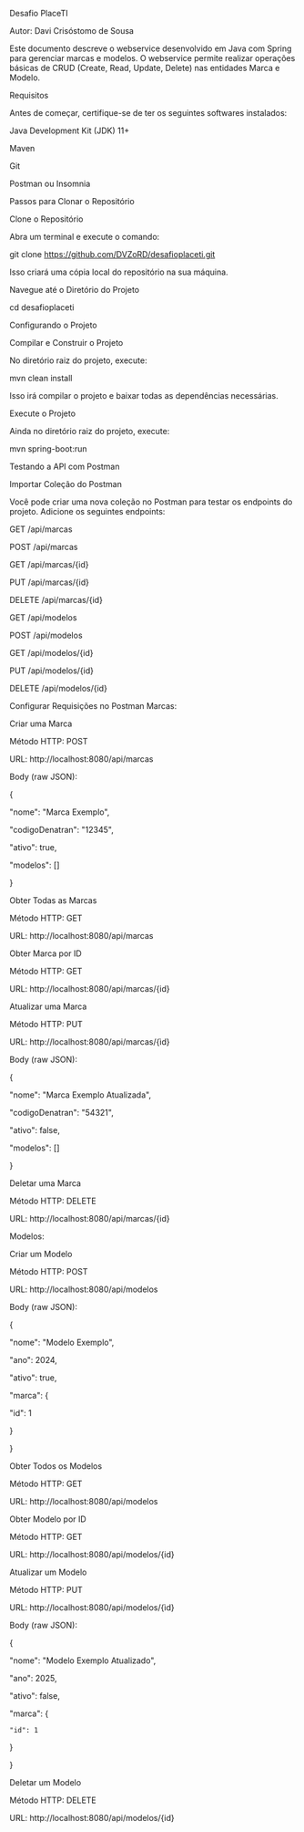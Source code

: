 Desafio PlaceTI  

Autor: Davi Crisóstomo de Sousa 

Este documento descreve o webservice desenvolvido em Java com Spring para gerenciar marcas e modelos. O webservice permite realizar operações básicas de CRUD (Create, Read, Update, Delete) nas entidades Marca e Modelo. 

Requisitos 

Antes de começar, certifique-se de ter os seguintes softwares instalados: 

Java Development Kit (JDK) 11+ 

Maven 

Git 

Postman ou Insomnia 

Passos para Clonar o Repositório 

Clone o Repositório 

Abra um terminal e execute o comando: 

git clone https://github.com/DVZoRD/desafioplaceti.git 
 

Isso criará uma cópia local do repositório na sua máquina. 

 

Navegue até o Diretório do Projeto 

cd desafioplaceti 

 

Configurando o Projeto 

Compilar e Construir o Projeto 

No diretório raiz do projeto, execute: 

mvn clean install 

 

Isso irá compilar o projeto e baixar todas as dependências necessárias. 

 

 

Execute o Projeto 

Ainda no diretório raiz do projeto, execute: 

mvn spring-boot:run 

 

Testando a API com Postman 

Importar Coleção do Postman 

Você pode criar uma nova coleção no Postman para testar os endpoints do projeto. Adicione os seguintes endpoints: 

 

GET /api/marcas 

POST /api/marcas 

GET /api/marcas/{id} 

PUT /api/marcas/{id} 

DELETE /api/marcas/{id} 

GET /api/modelos 

POST /api/modelos 

GET /api/modelos/{id} 

PUT /api/modelos/{id} 

DELETE /api/modelos/{id} 

 

Configurar Requisições no Postman 
Marcas: 

Criar uma Marca 

Método HTTP: POST 

URL: http://localhost:8080/api/marcas 

Body (raw JSON): 

{  

 "nome": "Marca Exemplo", 

 "codigoDenatran": "12345",  

"ativo": true,  

"modelos": []  

} 

 

Obter Todas as Marcas 

Método HTTP: GET 

URL: http://localhost:8080/api/marcas 

 

 

 

Obter Marca por ID 

Método HTTP: GET 

URL: http://localhost:8080/api/marcas/{id} 

 

Atualizar uma Marca 

Método HTTP: PUT 

URL: http://localhost:8080/api/marcas/{ìd} 

Body (raw JSON): 

{  

 "nome": "Marca Exemplo Atualizada", 

 "codigoDenatran": "54321",  

"ativo": false,  

"modelos": []  

} 

 

Deletar uma Marca 

Método HTTP: DELETE 

URL: http://localhost:8080/api/marcas/{id} 

 

Modelos: 

Criar um Modelo 

Método HTTP: POST 

URL: http://localhost:8080/api/modelos 

Body (raw JSON): 

{  

"nome": "Modelo Exemplo",  

"ano": 2024,  

"ativo": true,  

"marca": { 

 "id": 1  

}  

} 

 

Obter Todos os Modelos 

Método HTTP: GET 

URL: http://localhost:8080/api/modelos 

 

 

Obter Modelo por ID 

Método HTTP: GET 

URL: http://localhost:8080/api/modelos/{id} 

 

Atualizar um Modelo 

Método HTTP: PUT 

URL: http://localhost:8080/api/modelos/{ìd} 

Body (raw JSON): 

{ 

  "nome": "Modelo Exemplo Atualizado", 

  "ano": 2025, 

  "ativo": false, 

  "marca": { 

    "id": 1 

  } 

} 

 

Deletar um Modelo 

Método HTTP: DELETE 

URL: http://localhost:8080/api/modelos/{id} 
